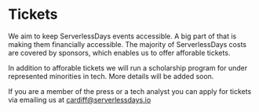 # Tickets

We aim to keep ServerlessDays events accessible. A big part of that is making them financially accessible. The majority of ServerlessDays costs are covered by sponsors, which enables us to offer afforable tickets. 

In addition to afforable tickets we will run a scholarship program for under represented minorities in tech. More details will be added soon.

If you are a member of the press or a tech analyst you can apply for tickets via emailing us at [cardiff@serverlessdays.io](mailto:cardiff@serverlessdays.io)